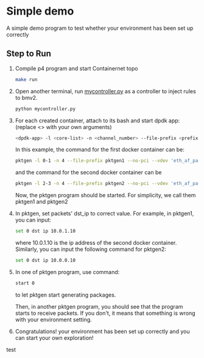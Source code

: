 # Simple demo

A simple demo program to test whether your environment has been set up correctly

## Step to Run

1. Compile p4 program and start Containernet topo
   
    ```bash
    make run
    ```

2. Open another terminal, run <u>mycontroller.py</u> as a controller to inject rules to bmv2.

    ```bash
    python mycontroller.py
    ```

3. For each created container, attach to its bash and start dpdk app: (replace <> with your own arguments)

    ```bash
    <dpdk-app> -l <core-list> -n <channel_number> --file-prefix <prefix> --no-pci --vdev 'eth_af_packet,iface=<veth>' -- <app-args>
    ```

    In this example, the command for the first docker container can be:
    ```bash
    pktgen -l 0-1 -n 4 --file-prefix pktgen1 --no-pci --vdev 'eth_af_packet,iface=h1-eth0' -- -P -T -m"1.0"
    ```

    and the command for the second docker container can be
    ```bash
    pktgen -l 2-3 -n 4 --file-prefix pktgen2 --no-pci --vdev 'eth_af_packet,iface=h2-eth0' -- -P -T -m"3.0"
    ```

    Now, the pktgen program should be started. For simplicity, we call them pktgen1 and pktgen2

4. In pktgen, set packets' dst_ip to correct value. For example, in pktgen1, you can input:
    ```bash
    set 0 dst ip 10.0.1.10
    ```
    where 10.0.1.10 is the ip address of the second docker container.<br>
    Similarly, you can input the following command for pktgen2:
    ```bash
    set 0 dst ip 10.0.0.10
    ``` 

5. In one of pktgen program, use command:
    ```bash
    start 0
    ```
    to let pktgen start generating packages.<br>
    
    Then, in another pktgen program, you should see that the program starts to receive packets. If you don't, it means that something is wrong with your environment setting.

6. Congratulations! your environment has been set up correctly and you can start your own exploration!

test